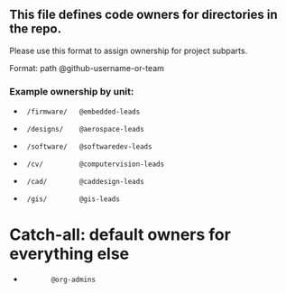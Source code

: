 ## This file defines code owners for directories in the repo.
Please use this format to assign ownership for project subparts.

Format: path @github-username-or-team

### Example ownership by unit:
*      /firmware/   @embedded-leads
*      /designs/    @aerospace-leads
*      /software/   @softwaredev-leads
*      /cv/         @computervision-leads
*      /cad/        @caddesign-leads
*      /gis/        @gis-leads

# Catch-all: default owners for everything else
*            @org-admins
